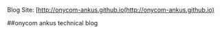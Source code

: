 Blog Site: [http://onycom-ankus.github.io(http://onycom-ankus.github.io)

##onycom ankus technical blog 


